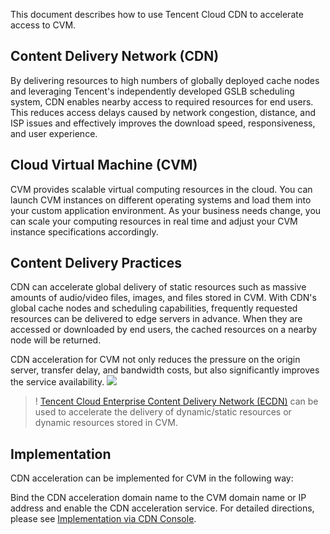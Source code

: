This document describes how to use Tencent Cloud CDN to accelerate access to CVM.

## Content Delivery Network (CDN)
By delivering resources to high numbers of globally deployed cache nodes and leveraging Tencent's independently developed GSLB scheduling system, CDN enables nearby access to required resources for end users. This reduces access delays caused by network congestion, distance, and ISP issues and effectively improves the download speed, responsiveness, and user experience.

## Cloud Virtual Machine (CVM)
CVM provides scalable virtual computing resources in the cloud. You can launch CVM instances on different operating systems and load them into your custom application environment. As your business needs change, you can scale your computing resources in real time and adjust your CVM instance specifications accordingly.


## Content Delivery Practices

CDN can accelerate global delivery of static resources such as massive amounts of audio/video files, images, and files stored in CVM. With CDN's global cache nodes and scheduling capabilities, frequently requested resources can be delivered to edge servers in advance. When they are accessed or downloaded by end users, the cached resources on a nearby node will be returned.

CDN acceleration for CVM not only reduces the pressure on the origin server, transfer delay, and bandwidth costs, but also significantly improves the service availability.
![](https://main.qcloudimg.com/raw/66e176f86760440228d930e077f21247.png)

>! [Tencent Cloud Enterprise Content Delivery Network (ECDN)](https://intl.cloud.tencent.com/product/ecdn) can be used to accelerate the delivery of dynamic/static resources or dynamic resources stored in CVM.


## Implementation

CDN acceleration can be implemented for CVM in the following way:

Bind the CDN acceleration domain name to the CVM domain name or IP address and enable the CDN acceleration service. For detailed directions, please see [Implementation via CDN Console](https://intl.cloud.tencent.com/document/product/228/32988).
